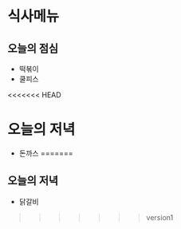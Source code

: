 ﻿# 식사메뉴

## 오늘의 점심

- 떡볶이
- 쿨피스

<<<<<<< HEAD
# 오늘의 저녁

- 돈까스
=======
## 오늘의 저녁

- 닭갈비
>>>>>>> version1
